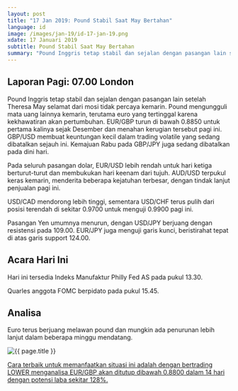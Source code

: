 ```yaml
---
layout: post
title: "17 Jan 2019: Pound Stabil Saat May Bertahan"
language: id
image: /images/jan-19/id-17-jan-19.png
xdate: 17 Januari 2019
subtitle: Pound Stabil Saat May Bertahan
summary: "Pound Inggris tetap stabil dan sejalan dengan pasangan lain setelah Theresa May selamat dari mosi tidak percaya kemarin. Pound mengungguli mata uang lainnya kemarin, terutama euro yang tertinggal karena kekhawatiran akan pertumbuhan"
---
```

## Laporan Pagi: 07.00 London

Pound Inggris tetap stabil dan sejalan dengan pasangan lain setelah Theresa May selamat dari mosi tidak percaya kemarin. Pound mengungguli mata uang lainnya kemarin, terutama euro yang tertinggal karena kekhawatiran akan pertumbuhan. EUR/GBP turun di bawah 0.8850 untuk pertama kalinya sejak Desember dan menahan kerugian tersebut pagi ini. GBP/USD membuat keuntungan kecil dalam trading volatile yang sedang dibatalkan sejauh ini. Kemajuan Rabu pada GBP/JPY juga sedang dibatalkan pada dini hari.

Pada seluruh pasangan dolar, EUR/USD lebih rendah untuk hari ketiga berturut-turut dan membukukan hari keenam dari tujuh. AUD/USD terpukul keras kemarin, menderita beberapa kejatuhan terbesar, dengan tindak lanjut penjualan pagi ini.

USD/CAD mendorong lebih tinggi, sementara USD/CHF terus pulih dari posisi terendah di sekitar 0.9700 untuk menguji 0.9900 pagi ini.

Pasangan Yen umumnya menurun, dengan USD/JPY berjuang dengan resistensi pada 109.00. EUR/JPY juga menguji garis kunci, beristirahat tepat di atas garis support 124.00.

## Acara Hari Ini

Hari ini tersedia Indeks Manufaktur Philly Fed AS pada pukul 13.30.

Quarles anggota FOMC berpidato pada pukul 15.45.

## Analisa

Euro terus berjuang melawan pound dan mungkin ada penurunan lebih lanjut dalam beberapa minggu mendatang.

<img src="{{ site.url }}/images/jan-19/id-17-jan-19.png" alt="{{ page.title }}" title="{{ page.title }}">

<a href="%LINK%%?currency=USD&market=forex&underlying=frxEURGBP&formname=higherlower&duration_amount=14&duration_units=d&amount=10&amount_type=stake&expiry_type=duration&barrier=0.8800" target="_blank" rel="noopener noreferrer nofollow">Cara terbaik untuk memanfaatkan situasi ini adalah dengan bertrading LOWER menganalisa EUR/GBP akan ditutup dibawah 0.8800 dalam 14 hari dengan potensi laba sekitar 128%.</a>
